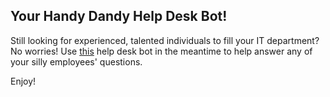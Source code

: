 ## Your Handy Dandy Help Desk Bot!

Still looking for experienced, talented individuals to fill your IT department?  No worries!  Use [this](https://smcmillan28.github.io/it-bot-joke/) help desk bot in the meantime to help answer any of your silly employees' questions.  

Enjoy!
